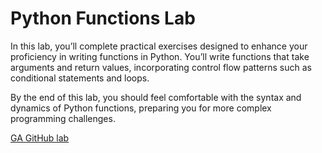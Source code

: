 # Python Functions Lab

In this lab, you’ll complete practical exercises designed to enhance your proficiency in writing functions in Python. You’ll write functions that take arguments and return values, incorporating control flow patterns such as conditional statements and loops.

By the end of this lab, you should feel comfortable with the syntax and dynamics of Python functions, preparing you for more complex programming challenges.

[GA GitHub lab](https://pages.git.generalassemb.ly/modular-curriculum-all-courses/python-for-javascript-developers-functions-lab/canvas-landing-pages/seb.html)